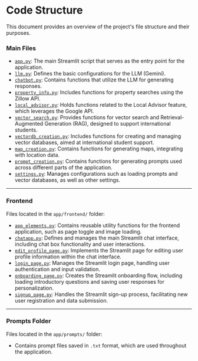 # Code Structure

This document provides an overview of the project's file structure and their purposes.


### Main Files

- [`app.py`](./app.py): The main Streamlit script that serves as the entry point for the application.
- [`llm.py`](./llm.py): Defines the basic configurations for the LLM (Gemini).
- [`chatbot.py`](./chatbot.py): Contains functions that utilize the LLM for generating responses.
- [`property_info.py`](./property_info.py): Includes functions for property searches using the Zillow API.
- [`local_advisor.py`](./local_advisor.py): Holds functions related to the Local Advisor feature, which leverages the Google API.
- [`vector_search.py`](./vector_search.py): Provides functions for vector search and Retrieval-Augmented Generation (RAG), designed to support international students.
- [`vectordb_creation.py`](./vectordb_creation.py): Includes functions for creating and managing vector databases, aimed at international student support.
- [`map_creation.py`](./map_creation.py): Contains functions for generating maps, integrating with location data.
- [`prompt_creation.py`](./prompt_creation.py): Contains functions for generating prompts used across different parts of the application.
- [`settings.py`](./settings.py): Manages configurations such as loading prompts and vector databases, as well as other settings.

---

### Frontend

Files located in the `app/frontend/` folder:
- [`app_elements.py`](./frontend/app_elements.py): Contains reusable utility functions for the frontend application, such as page toggle and image loading.
- [`chatapp.py`](./frontend/chatapp.py): Defines and manages the main Streamlit chat interface, including chat box functionality and user interactions.
- [`edit_profile_page.py`](./frontend/edit_profile_page.py): Implements the Streamlit page for editing user profile information within the chat interface.
- [`login_page.py`](./frontend/login_page.py): Manages the Streamlit login page, handling user authentication and input validation.
- [`onboarding_page.py`](./frontend/onboarding_page.py): Creates the Streamlit onboarding flow, including loading introductory questions and saving user responses for personalization.
- [`signup_page.py`](./frontend/signup_page.py): Handles the Streamlit sign-up process, facilitating new user registration and data submission.

---

### Prompts Folder

Files located in the `app/prompts/` folder:
- Contains prompt files saved in `.txt` format, which are used throughout the application.
